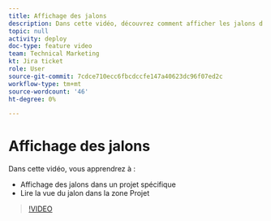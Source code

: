 ```yaml
---
title: Affichage des jalons
description: Dans cette vidéo, découvrez comment afficher les jalons d’un projet et utilisez l’affichage des jalons dans la zone Projet.
topic: null
activity: deploy
doc-type: feature video
team: Technical Marketing
kt: Jira ticket
role: User
source-git-commit: 7cdce710ecc6fbcdccfe147a40623dc96f07ed2c
workflow-type: tm+mt
source-wordcount: '46'
ht-degree: 0%

---
```


# Affichage des jalons

Dans cette vidéo, vous apprendrez à :

* Affichage des jalons dans un projet spécifique
* Lire la vue du jalon dans la zone Projet

>[!VIDEO](https://video.tv.adobe.com/v/335206/?quality=12)
